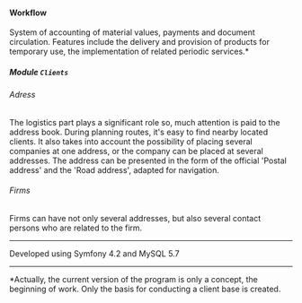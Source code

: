 #### Workflow

System of accounting of material values, payments and document circulation.
Features include the delivery and provision of products for temporary use, the implementation of related periodic services.*

##### Module `Clients`

###### Adress

The logistics part plays a significant role so, much attention is paid to the address book. During planning routes, it's easy to find nearby located clients. It also takes into account the possibility of placing several companies at one address, or the company can be placed at several addresses. The address can be presented in the form of the official 'Postal address' and the 'Road address', adapted for navigation.

###### Firms

Firms can have not only several addresses, but also several contact persons who are related to the firm.

----------------
Developed using Symfony 4.2 and MySQL 5.7

----------------
*Actually, the current version of the program is only a concept, the beginning of work. Only the basis for conducting a client base is created.